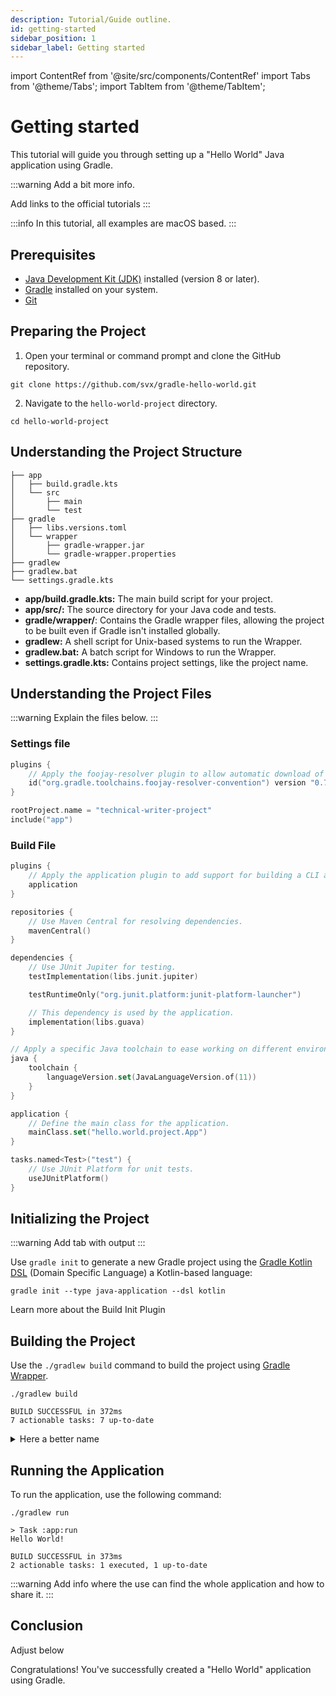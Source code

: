 ```yaml
---
description: Tutorial/Guide outline.
id: getting-started
sidebar_position: 1
sidebar_label: Getting started
---
```


import ContentRef from '@site/src/components/ContentRef'
import Tabs from '@theme/Tabs';
import TabItem from '@theme/TabItem';


# Getting started

This tutorial will guide you through setting up a  "Hello World" Java application using Gradle.

:::warning
Add a bit more info.

Add links to the official tutorials
:::

:::info
In this tutorial, all examples are macOS based.
:::

## Prerequisites

- [Java Development Kit (JDK)](https://en.wikipedia.org/wiki/Java_Development_Kit "Link to JDK page on Wikipedia") installed (version 8 or later).
- [Gradle](https://docs.gradle.org/current/userguide/installation.html#installation "Link to Gradle installation docs") installed on your system.
- [Git](https://git-scm.com/ "Link to the website of Git")

## Preparing the Project

1. Open your terminal or command prompt and clone the GitHub repository.

```shell title="CLI"
git clone https://github.com/svx/gradle-hello-world.git
```

2. Navigate to the `hello-world-project` directory.

```shell title="CLI"
cd hello-world-project
```

## Understanding the Project Structure

```shell title="Project Structure Overview"
├── app
│   ├── build.gradle.kts
│   └── src
│       ├── main
│       └── test
├── gradle
│   ├── libs.versions.toml
│   └── wrapper
│       ├── gradle-wrapper.jar
│       └── gradle-wrapper.properties
├── gradlew
├── gradlew.bat
└── settings.gradle.kts
```

- **app/build.gradle.kts:** The main build script for your project.
- **app/src/:** The source directory for your Java code and tests.
- **gradle/wrapper/**: Contains the Gradle wrapper files, allowing the project to be built even if Gradle isn't installed globally.
- **gradlew:** A shell script for Unix-based systems to run the Wrapper.
- **gradlew.bat:** A batch script for Windows to run the Wrapper.
- **settings.gradle.kts:** Contains project settings, like the project name.

## Understanding the Project Files

:::warning
Explain the files below.
:::

### Settings file

```kotlin showLineNumbers title="settings.gradle.kts"
plugins {
    // Apply the foojay-resolver plugin to allow automatic download of JDKs
    id("org.gradle.toolchains.foojay-resolver-convention") version "0.7.0"
}

rootProject.name = "technical-writer-project"
include("app")
```

### Build File

```kotlin showLineNumbers title="build.gradle.kts"
plugins {
    // Apply the application plugin to add support for building a CLI application in Java.
    application
}

repositories {
    // Use Maven Central for resolving dependencies.
    mavenCentral()
}

dependencies {
    // Use JUnit Jupiter for testing.
    testImplementation(libs.junit.jupiter)

    testRuntimeOnly("org.junit.platform:junit-platform-launcher")

    // This dependency is used by the application.
    implementation(libs.guava)
}

// Apply a specific Java toolchain to ease working on different environments.
java {
    toolchain {
        languageVersion.set(JavaLanguageVersion.of(11))
    }
}

application {
    // Define the main class for the application.
    mainClass.set("hello.world.project.App")
}

tasks.named<Test>("test") {
    // Use JUnit Platform for unit tests.
    useJUnitPlatform()
}
```

## Initializing the Project

:::warning
Add tab with output
:::

Use `gradle init` to generate a new Gradle project using the [Gradle Kotlin DSL](https://docs.gradle.org/current/dsl/ "Link to the Gradle Build Language Reference") (Domain Specific Language) a Kotlin-based language:

```shell title="CLI"
gradle init --type java-application --dsl kotlin
```

<ContentRef url="https://docs.gradle.org/current/userguide/build_init_plugin.html">Learn more about the Build Init Plugin</ContentRef>

## Building the Project

Use the `./gradlew build` command to build the project using [Gradle Wrapper](../fundamentals.md#gradle-wrapper "Link to documentation about the Gradle Wrapper").

<Tabs>
<TabItem value="Command">

```shell title="CLI"
./gradlew build
```

</TabItem>
<TabItem value="Output">

```shell title="Result"
BUILD SUCCESSFUL in 372ms
7 actionable tasks: 7 up-to-date
```

</TabItem>
</Tabs>

<details>
<summary>Here a better name</summary>
<p>

```kotlin showLineNumbers title="build.gradle.kts"
plugins {
    // Apply the application plugin to add support for building a CLI application in Java.
    application
}

repositories {
    // Use Maven Central for resolving dependencies.
    mavenCentral()
}

dependencies {
    // Use JUnit Jupiter for testing.
    testImplementation(libs.junit.jupiter)

    testRuntimeOnly("org.junit.platform:junit-platform-launcher")

    // This dependency is used by the application.
    implementation(libs.guava)
}

// Apply a specific Java toolchain to ease working on different environments.
java {
    toolchain {
        languageVersion.set(JavaLanguageVersion.of(11))
    }
}

application {
    // Define the main class for the application.
    mainClass.set("hello.world.project.App")
}

tasks.named<Test>("test") {
    // Use JUnit Platform for unit tests.
    useJUnitPlatform()
}
```

</p>
</details>

## Running the Application

To run the application, use the following command:

<Tabs>
<TabItem value="Command">

```shell title="CLI"
./gradlew run
```

</TabItem>
<TabItem value="Output">

```shell title="Result"
> Task :app:run
Hello World!

BUILD SUCCESSFUL in 373ms
2 actionable tasks: 1 executed, 1 up-to-date
```

</TabItem>
</Tabs>

:::warning
Add info where the use can find the whole application and how to share it.
:::

## Conclusion

Adjust below

Congratulations! You've successfully created a  "Hello World" application using Gradle.
